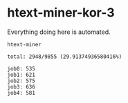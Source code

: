 # htext-miner-kor-3

Everything doing here is automated.

```
htext-miner

total: 2948/9855 (29.91374936580416%)

job0: 535
job1: 621
job2: 575
job3: 636
job4: 581
```